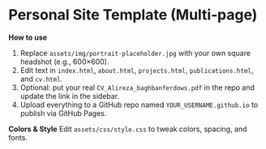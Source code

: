 
# Personal Site Template (Multi‑page)

**How to use**
1. Replace `assets/img/portrait-placeholder.jpg` with your own square headshot (e.g., 600×600).
2. Edit text in `index.html`, `about.html`, `projects.html`, `publications.html`, and `cv.html`.
3. Optional: put your real `CV_Alireza_baghbanferdows.pdf` in the repo and update the link in the sidebar.
4. Upload everything to a GitHub repo named `YOUR_USERNAME.github.io` to publish via GitHub Pages.

**Colors & Style**
Edit `assets/css/style.css` to tweak colors, spacing, and fonts.
